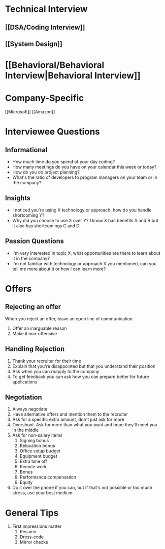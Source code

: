 # Technical Interview

## [[DSA/Coding Interview]]
## [[System Design]]

# [[Behavioral/Behavioral Interview|Behavioral Interview]]

# Company-Specific

[[Microsoft]]
[[Amazon]]

# Interviewee Questions
## Informational

- How much time do you spend of your day coding?
- How many meetings do you have on your calendar this week or today?
- How do you do project planning?
- What's the ratio of developers to program managers on your team or in the company?
## Insights

- I noticed you're using X technology or approach, how do you handle shortcoming Y?
- Why did you choose to use X over Y? I know X has benefits A and B but it also has shortcomings C and D
## Passion Questions

- I'm very interested in topic X, what opportunities are there to learn about it in the company?
- I'm not familiar with technology or approach X you mentioned, can you tell me more about it or how I can learn more?
# Offers

## Rejecting an offer

When you reject an offer, leave an open line of communication. 
1. Offer an inarguable reason
2. Make it non-offensive
## Handling Rejection

1. Thank your recruiter for their time
2. Explain that you're disappointed but that you understand their position
3. Ask when you can reapply to the company
4. To get feedback you can ask how you can prepare better for future applications
## Negotiation

1. Always negotiate
2. Have alternative offers and mention them to the recruiter
3. Ask for a specific extra amount, don't just ask for more
4. Overshoot. Ask for more than what you want and hope they'll meet you in the middle
5. Ask for non-salary items
	1. Signing bonus
	2. Relocation bonus
	3. Office setup budget
	4. Equipment budget
	5. Extra time off
	6. Remote work
	7. Bonus
	8. Performance compensation
	9. Equity
6. Do it over the phone if you can, but if that's not possible or too much stress, use your best medium
# General Tips

1. First impressions matter
	1. Resume
	2. Dress-code
	3. Mirror checks